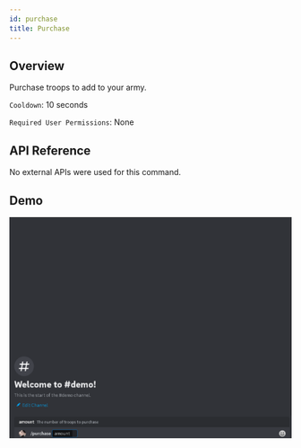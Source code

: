 ```yaml
---
id: purchase
title: Purchase
---
```


## Overview

Purchase troops to add to your army.

`Cooldown`: 10 seconds

`Required User Permissions`: None

## API Reference

No external APIs were used for this command.

## Demo

![Purchase Command Demo GIF](../../../public/troopica/purchase.gif)
